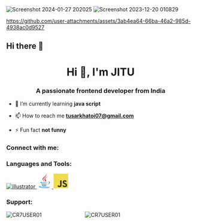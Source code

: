<img width="548" height="454" alt="Screenshot 2024-01-27 202025" src="https://github.com/user-attachments/assets/786718b9-de34-4198-a284-aa435c068e11" />
<img width="925" height="488" alt="Screenshot 2023-12-20 010829" src="https://github.com/user-attachments/assets/ad87665b-f324-46d3-9842-a7219a4c2aed" />

https://github.com/user-attachments/assets/3ab4ea64-66ba-46a2-985d-4938ac0d9527


## Hi there 👋

<!--
**CR7USER01/CR7USER01** is a ✨ _special_ ✨ repository because its `README.md` (this file) appears on your GitHub profile.

Here are some ideas to get you started:

- 🔭 I’m currently working on ...
- 🌱 I’m currently learning ...
- 👯 I’m looking to collaborate on ...
- 🤔 I’m looking for help with ...
- 💬 Ask me about ...
- 📫 How to reach me: ...
- 😄 Pronouns: ...
- ⚡ Fun fact: ...
-->
<h1 align="center">Hi 👋, I'm JITU</h1>
<h3 align="center">A passionate frontend developer from India</h3>

- 🌱 I’m currently learning **java script**

- 📫 How to reach me **tusarkhatoi07@gmail.com**

- ⚡ Fun fact **not funny**

<h3 align="left">Connect with me:</h3>
<p align="left">
</p>

<h3 align="left">Languages and Tools:</h3>
<p align="left"> <a href="https://www.adobe.com/in/products/illustrator.html" target="_blank" rel="noreferrer"> <img src="https://www.vectorlogo.zone/logos/adobe_illustrator/adobe_illustrator-icon.svg" alt="illustrator" width="40" height="40"/> </a> <a href="https://www.java.com" target="_blank" rel="noreferrer"> <img src="https://raw.githubusercontent.com/devicons/devicon/master/icons/java/java-original.svg" alt="java" width="40" height="40"/> </a> <a href="https://developer.mozilla.org/en-US/docs/Web/JavaScript" target="_blank" rel="noreferrer"> <img src="https://raw.githubusercontent.com/devicons/devicon/master/icons/javascript/javascript-original.svg" alt="javascript" width="40" height="40"/> </a> </p>

<h3 align="left">Support:</h3>
<p><a href="https://www.buymeacoffee.com/CR7USER01"> <img align="left" src="https://cdn.buymeacoffee.com/buttons/v2/default-yellow.png" height="50" width="210" alt="CR7USER01" /></a><a href="https://ko-fi.com/CR7USER01"> <img align="left" src="https://cdn.ko-fi.com/cdn/kofi3.png?v=3" height="50" width="210" alt="CR7USER01" /></a></p><br><br>

